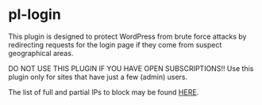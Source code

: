 # pl-login
This plugin is designed to protect WordPress from brute force attacks by 
redirecting requests for the login page if they come from suspect geographical areas.

DO NOT USE THIS PLUGIN IF YOU HAVE OPEN SUBSCRIPTIONS!!
Use this plugin only for sites that have just a few (admin) users.

The list of full and partial IPs to block may be found [HERE](https://docs.google.com/spreadsheets/d/1tJcl2WkUuMNwBqOdKwrMq9oietmyTsfTtBWWKwhCLn0/edit?usp=sharing).